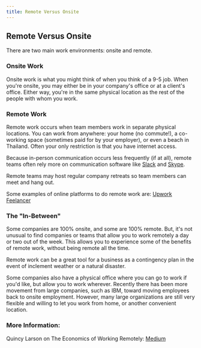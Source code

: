 ```yaml
---
title: Remote Versus Onsite
---
```

## Remote Versus Onsite

There are two main work environments: onsite and remote.

### Onsite Work

Onsite work is what you might think of when you think of a 9-5 job. When you're onsite, you may either be in your company's office or at a client's office. Either way, you're in the same physical location as the rest of the people with whom you work.

### Remote Work

Remote work occurs when team members work in separate physical locations. You can work from anywhere: your home (no commute!), a co-working space (sometimes paid for by your employer), or even a beach in Thailand. Often your only restriction is that you have internet access.

Because in-person communication occurs less frequently (if at all), remote teams often rely more on communication software like [Slack](https://slack.com/) and [Skype](https://www.skype.com/).

Remote teams may host regular company retreats so team members can meet and hang out.

Some examples of online platforms to do remote work are:
[Upwork](www.upwork.com)
[Feelancer](www.freelancer.com)


### The "In-Between"

Some companies are 100% onsite, and some are 100% remote. But, it's not unusual to find companies or teams that allow you to work remotely a day or two out of the week. This allows you to experience some of the benefits of remote work, without being remote all the time.

Remote work can be a great tool for a business as a contingency plan in the event of inclement weather or a natural disaster.

Some companies also have a physical office where you can go to work if you'd like, but allow you to work wherever. Recently there has been more movement from large companies, such as IBM, toward moving employees back to onsite employment. However, many large organizations are still very flexible and willing to let you work from home, or another convenient location.

### More Information:


Quincy Larson on The Economics of Working Remotely: [Medium](https://medium.freecodecamp.org/the-economics-of-working-remotely-28d4173e16e2)


